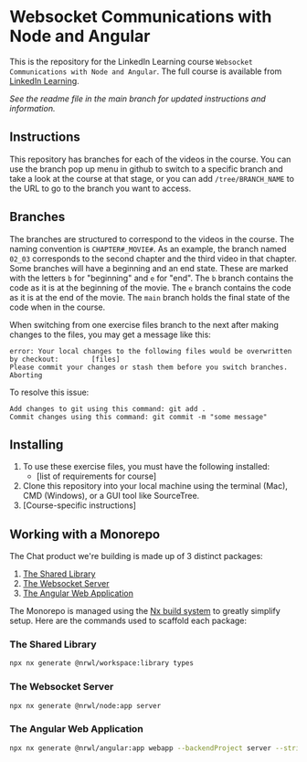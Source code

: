 # Websocket Communications with Node and Angular
This is the repository for the LinkedIn Learning course `Websocket Communications with Node and Angular`. The full course is available from [LinkedIn Learning][lil-course-url].

_See the readme file in the main branch for updated instructions and information._
## Instructions
This repository has branches for each of the videos in the course. You can use the branch pop up menu in github to switch to a specific branch and take a look at the course at that stage, or you can add `/tree/BRANCH_NAME` to the URL to go to the branch you want to access.

## Branches
The branches are structured to correspond to the videos in the course. The naming convention is `CHAPTER#_MOVIE#`. As an example, the branch named `02_03` corresponds to the second chapter and the third video in that chapter. 
Some branches will have a beginning and an end state. These are marked with the letters `b` for "beginning" and `e` for "end". The `b` branch contains the code as it is at the beginning of the movie. The `e` branch contains the code as it is at the end of the movie. The `main` branch holds the final state of the code when in the course.

When switching from one exercise files branch to the next after making changes to the files, you may get a message like this:

    error: Your local changes to the following files would be overwritten by checkout:        [files]
    Please commit your changes or stash them before you switch branches.
    Aborting

To resolve this issue:
	
    Add changes to git using this command: git add .
	Commit changes using this command: git commit -m "some message"

## Installing
1. To use these exercise files, you must have the following installed:
	- [list of requirements for course]
2. Clone this repository into your local machine using the terminal (Mac), CMD (Windows), or a GUI tool like SourceTree.
3. [Course-specific instructions]


[0]: # (Replace these placeholder URLs with actual course URLs)

[lil-course-url]: https://www.linkedin.com/learning/
[lil-thumbnail-url]: http://

## Working with a Monorepo

The Chat product we're building is made up of 3 distinct packages:
1. [The Shared Library](./packages/types)
2. [The Websocket Server](./packages/server)
3. [The Angular Web Application](./packages/webapp)

The Monorepo is managed using the [Nx build system](https://nx.dev/) to greatly simplify setup.  Here are the commands used to scaffold each package:

### The Shared Library
```bash
npx nx generate @nrwl/workspace:library types
```

### The Websocket Server
```bash
npx nx generate @nrwl/node:app server
```

### The Angular Web Application
```bash
npx nx generate @nrwl/angular:app webapp --backendProject server --strict false --style scss --routing false
```

